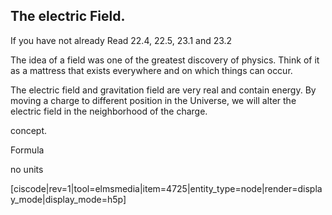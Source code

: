 ## The electric Field. 

<stop-note title="Read Knight 4ed" icon="stopnoteicons:book-icon">
<span slot="message">If you have not already Read 22.4, 22.5, 23.1 and 23.2</span>
</stop-note>

The idea of a field was one of the greatest discovery of physics. Think of it as a mattress that exists everywhere and on which things can occur. 

<lrndesign-sidenote label="Instructor Note" icon="bookmark" bg-color="#c2e5f2">
The electric field and gravitation field are very real and contain energy. By moving a charge to different position in the Universe, we will alter the electric field in the neighborhood of the charge. 
</lrndesign-sidenote>


concept. 

Formula


no units

[ciscode|rev=1|tool=elmsmedia|item=4725|entity_type=node|render=display_mode|display_mode=h5p]